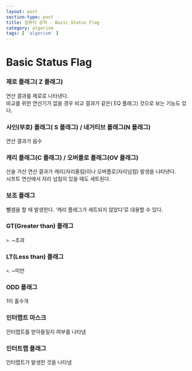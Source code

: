 ```yaml
---
layout: post
section-type: post
title: 컴퓨터 공학 - Basic Status Flag
category: algorism
tags: [ 'algorism' ]
---
```


# Basic Status Flag

###  제로 플래그( Z 플래그)
연산 결과를 제로로 나타낸다.  
비교를 위한 연산기가 없을 경우 비교 결과가 같은( EQ 플래그) 것으로 보는 기능도 있다.

### 사인(부호) 플래그( S 플래그) / 네거티브 플래그(N 플래그)
연산 결과가 음수

### 캐리 플래그(C 플래그) / 오버플로 플래그(OV 플래그)
산술 가산 연산 결과가 캐리(자리올림)이나 오버플로(자리넘침) 발생을 나타낸다.  
시프트 연산에서 자리 넘침이 있을 때도 세트된다.

### 보조 플래그
뺄셈을 할 때 발생한다. ‘캐리 플래그가 세트되지 않았다’로 대용할 수 있다.

### GT(Greater than) 플래그
`>`. ~초과

### LT(Less than) 플래그
`<`. ~미만

### ODD 플래그
1이 홀수개

### 인터랩트 마스크
인터랩트를 받아들일지 여부를 나타냄

### 인터트랩 플래그
인터랩트가 발생한 것을 나타냄
